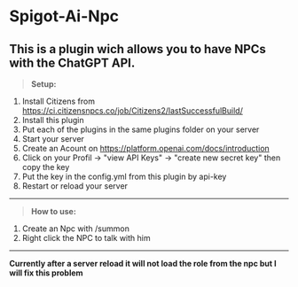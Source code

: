 # Spigot-Ai-Npc

This is a plugin wich allows you to have NPCs with the ChatGPT API.
---------------------------------------------------------------------------------------------------------------
>**Setup:**
   1. Install Citizens from https://ci.citizensnpcs.co/job/Citizens2/lastSuccessfulBuild/ 
   2. Install this plugin 
   3. Put each of the plugins in the same plugins folder on your server 
   4. Start your server 
   5. Create an Acount on https://platform.openai.com/docs/introduction
   6. Click on your Profil -> "view API Keys" -> "create new secret key" then copy the key
   7. Put the key in the config.yml from this plugin by api-key
   8. Restart or reload your server
---------------------------------------------------------------------------------------------------------------
>**How to use:**
   1. Create an Npc with /summon <type> <name> <role>
   2. Right click the NPC to talk with him
---------------------------------------------------------------------------------------------------------------
**Currently after a server reload it will not load the role from the npc but I will fix this problem**
